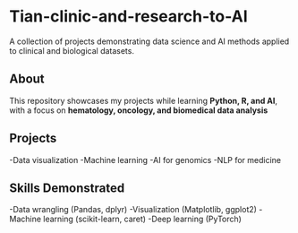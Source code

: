 # Tian-clinic-and-research-to-AI
A collection of projects demonstrating data science and AI methods applied to clinical and biological datasets.
## About
This repository showcases my projects while learning **Python, R, and AI**, with a focus on **hematology, oncology, and biomedical data analysis**
## Projects
-Data visualization
-Machine learning
-AI for genomics
-NLP for medicine
## Skills Demonstrated
-Data wrangling (Pandas, dplyr)
-Visualization (Matplotlib, ggplot2)
-Machine learning (scikit-learn, caret)
-Deep learning (PyTorch)
